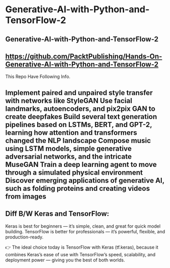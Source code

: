 # Generative-AI-with-Python-and-TensorFlow-2
Generative-AI-with-Python-and-TensorFlow-2
--------------------
https://github.com/PacktPublishing/Hands-On-Generative-AI-with-Python-and-TensorFlow-2
--------------------
This Repo Have Following Info.

Implement paired and unpaired style transfer with networks like StyleGAN
Use facial landmarks, autoencoders, and pix2pix GAN to create deepfakes
Build several text generation pipelines based on LSTMs, BERT, and GPT-2, learning how attention and transformers changed the NLP landscape
Compose music using LSTM models, simple generative adversarial networks, and the intricate MuseGAN
Train a deep learning agent to move through a simulated physical environment
Discover emerging applications of generative AI, such as folding proteins and creating videos from images
---------------------------
Diff B/W Keras and TensorFlow:
---------------------------
Keras is best for beginners — it’s simple, clean, and great for quick model building.
TensorFlow is better for professionals — it’s powerful, flexible, and production-ready.

👉 The ideal choice today is TensorFlow with Keras (tf.keras),
because it combines Keras’s ease of use with TensorFlow’s speed, scalability, and deployment power — giving you the best of both worlds.
